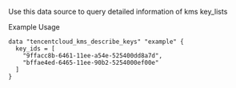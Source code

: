 Use this data source to query detailed information of kms key_lists

Example Usage

```hcl
data "tencentcloud_kms_describe_keys" "example" {
  key_ids = [
    "9ffacc8b-6461-11ee-a54e-525400dd8a7d",
    "bffae4ed-6465-11ee-90b2-5254000ef00e"
  ]
}
```